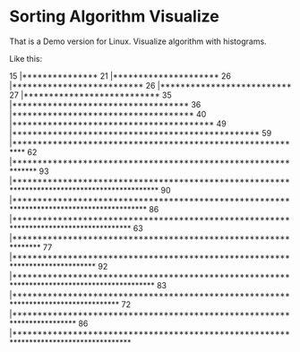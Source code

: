# Sorting Algorithm Visualize
That is a Demo version for Linux. Visualize algorithm with histograms.

Like this: 

15 |***************
21 |*********************
26 |**************************
26 |**************************
27 |***************************
35 |***********************************
36 |************************************
40 |****************************************
49 |*************************************************
59 |***********************************************************
62 |**************************************************************
93 |*********************************************************************************************
90 |******************************************************************************************
86 |**************************************************************************************
63 |***************************************************************
77 |*****************************************************************************
92 |********************************************************************************************
83 |***********************************************************************************
72 |************************************************************************
86 |**************************************************************************************
